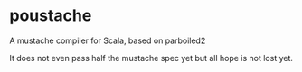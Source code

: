 # poustache
A mustache compiler for Scala, based on parboiled2

It does not even pass half the mustache spec yet but all hope is not lost yet.
